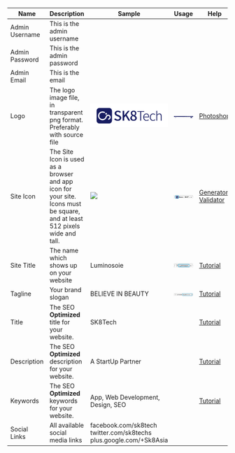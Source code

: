 |Name|Description|Sample|Usage|Help|
|---|---|---|---|---|
|Admin Username|This is the admin username||||
|Admin Password|This is the admin password||||
|Admin Email|This is the email||||
|Logo|The logo image file, in transparent png format. Preferably with source file|![](/assets/logo-en.png)|![](/assets/screenshot0.png)|[Photoshop](http://www.adobe.com/au/products/photoshop.html)|
|Site Icon|The Site Icon is used as a browser and app icon for your site. Icons must be square, and at least 512 pixels wide and tall.|![](/assets/favicon.ico)|![](/assets/2.pic.jpg)|[Generator](http://www.favicon-generator.org/) [Validator](http://realfavicongenerator.net/)|
|Site Title|The name which shows up on your website|Luminosoie|![](/assets/6.pic.jpg)|[Tutorial](http://www.wpexplorer.com/titles-taglines-wordpress/)|
|Tagline|Your brand slogan|BELIEVE IN BEAUTY|![](/assets/1.pic.jpg)|[Tutorial](http://www.wpexplorer.com/titles-taglines-wordpress/)|
|Title|The SEO **Optimized** title for your website.|SK8Tech||[Tutorial](https://searchenginewatch.com/2016/05/16/how-to-write-meta-title-tags-for-seo-with-good-and-bad-examples/)|
|Description|The SEO **Optimized** description for your website.|A StartUp Partner||[Tutorial](https://searchenginewatch.com/2016/05/16/how-to-write-meta-title-tags-for-seo-with-good-and-bad-examples/)|
|Keywords|The SEO **Optimized** keywords for your website.|App, Web Development, Design, SEO||[Tutorial](https://searchenginewatch.com/2016/05/16/how-to-write-meta-title-tags-for-seo-with-good-and-bad-examples/)|
|Social Links| All available social media links|facebook.com/sk8tech twitter.com/sk8techs plus.google.com/+Sk8Asia||